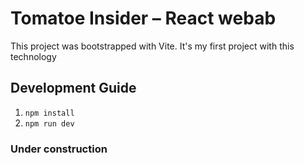 # Tomatoe Insider – React webab

This project was bootstrapped with Vite. It's my first project with this technology

## Development Guide
1. `npm install`
2. `npm run dev`

### Under construction